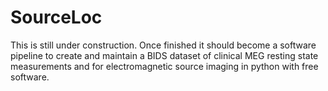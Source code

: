 # SourceLoc

This is still under construction. Once finished it should become a software pipeline to create and maintain a BIDS dataset of 
clinical MEG resting state measurements and for electromagnetic source imaging in python with free software.

